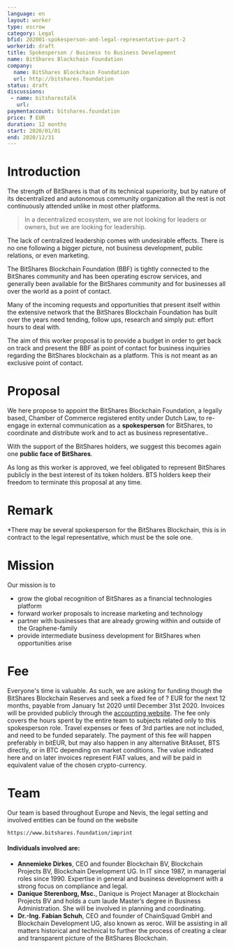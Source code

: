 ```yaml
---
language: en
layout: worker
type: escrow
category: Legal
bfid: 202001-spokesperson-and-legal-representative-part-2
workerid: draft
title: Spokesperson / Business to Business Development
name: BitShares Blockchain Foundation
company:
  name: BitShares Blockchain Foundation
  url: http://bitshares.foundation
status: draft
discussions:
 - name: bitsharestalk
   url:
paymentaccount: bitshares.foundation
price: ? EUR
duration: 12 months
start: 2020/01/01
end: 2020/12/31
---
```


# Introduction

The strength of BitShares is that of its technical superiority, but by
nature of its decentralized and autonomous community organization all
the rest is not continuously attended unlike in most other platforms.

> In a decentralized ecosystem, we are not looking for leaders or owners,
> but we are looking for leadership.

The lack of centralized leadership comes with undesirable effects. There is no
one following a bigger picture, not business development, public relations, or even marketing.

The BitShares Blockchain Foundation (BBF) is tightly connected to the BitShares community and has been
operating escrow services, and generally been available for the BitShares community and for
businesses all over the world as a point of contact.

Many of the incoming requests and opportunities that present itself within the extensive network
that the BitShares Blockchain Foundation has built over the years need tending, follow ups, research
and simply put: effort hours to deal with.

The aim of this worker proposal is to provide a budget in order to get back on track and
present the BBF as point of contact for business inquiries regarding the BitShares blockchain
as a platform. This is not meant as an exclusive point of contact.

# Proposal

We here propose to appoint the BitShares Blockchain Foundation, a
legally based, Chamber of Commerce registered entity under Dutch Law, to
re-engage in external communication as a **spokesperson** for BitShares,
to coordinate and distribute work and to act as business representative..

With the support of the BitShares holders, we suggest this becomes again one
**public face of BitShares**.

As long as this worker is approved, we feel obligated to represent
BitShares publicly in the best interest of its token holders. BTS
holders keep their freedom to terminate this proposal at any time.

# Remark

*There may be several spokesperson for the BitShares Blockchain, this is in contract to
the legal representative, which must be the sole one.

# Mission

Our mission is to

* grow the global recognition of BitShares as a financial technologies
  platform
* forward worker proposals to increase marketing and technology
* partner with businesses that are already growing within and outside of
  the Graphene-family
* provide intermediate business development for BitShares when opportunities arise

# Fee

Everyone's time is valuable. As such, we are asking for funding though the BitShares Blockchain Reserves and seek a fixed fee of ? EUR for the next 12 months,
payable from January 1st 2020 until December 31st 2020. Invoices will be provided publicly through the [accounting website](https://workers.bitshares.foundation/).
The fee only covers the hours spent by the entire team to subjects related only to this spokesperson role. Travel expenses or fees of 3rd parties
are not included, and need to be funded separately. The payment of this fee will happen preferably in bitEUR, but may also happen in any alternative BitAsset,
BTS directly, or in BTC depending on market conditions. The value indicated here and on later invoices represent FIAT values, and will be paid in equivalent value
of the chosen crypto-currency.

# Team

Our team is based throughout Europe and Nevis, the legal setting and involved entities can be found on the website

    https://www.bitshares.foundation/imprint

#### Individuals involved are:

- **Annemieke Dirkes**, CEO and founder Blockchain BV, Blockchain Projects BV, Blockchain Development UG. In IT since 1987, in managerial roles since 1990. Expertise in general and business development with a strong focus on compliance and legal.
- **Danique Sterenborg, Msc.**, Danique is Project Manager at Blockchain Projects BV and holds a cum laude Master’s degree in Business Administration. She will be involved in planning and coordinating.
- **Dr.-Ing. Fabian Schuh**, CEO and founder of ChainSquad GmbH and Blockchain Development UG, also known as xeroc. Will be assisting in all matters historical and technical to further the process of creating a clear and transparent picture of the BitShares Blockchain.
